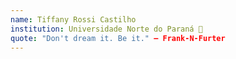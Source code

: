 ```yaml
---
name: Tiffany Rossi Castilho 
institution: Universidade Norte do Paraná 🚩
quote: "Don't dream it. Be it." — Frank-N-Furter
---
```

